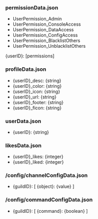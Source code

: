
### permissionData.json
- UserPermission_Admin
- UserPermission_ConsoleAccess
- UserPermission_DataAccess
- UserPermission_ConfigAccess
- UserPermission_BlacklistOthers
- UserPermission_UnblacklistOthers

{userID}: [permissions]

### profileData.json
- {userID}_desc: {string}
- {userID}_color: {string}
- {userID}_icon: {string}
- {userID}_url: {string}
- {userID}_footer: {string}
- {userID}_ficon: {string}

### userData.json
- {userID}: {string}

### likesData.json
- {userID}_likes: {integer}
- {userID}_liked: {integer}

### /config/channelConfigData.json
- {guildID}: [
    {object}: {value}
]

### /config/commandConfigData.json
- {guildID}: [
    {command}: {boolean}
]
